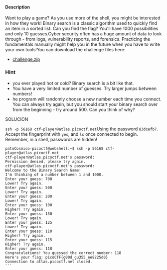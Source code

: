 #### Description

Want to play a game? As you use more of the shell, you might be interested in how they work! Binary search is a classic algorithm used to quickly find an item in a sorted list. Can you find the flag? You'll have 1000 possibilities and only 10 guesses.Cyber security often has a huge amount of data to look through - from logs, vulnerability reports, and forensics. Practicing the fundamentals manually might help you in the future when you have to write your own tools!You can download the challenge files here:

- [challenge.zip](https://artifacts.picoctf.net/c_atlas/4/challenge.zip)
### Hint

-  you ever played hot or cold? Binary search is a bit like that.
- You have a very limited number of guesses. Try larger jumps between numbers!
- he program will randomly choose a new number each time you connect. You can always try again, but you should start your binary search over from the beginning - try around 500. Can you think of why?


SOLUCION

`ssh -p 56168 ctf-player@atlas.picoctf.net`Using the password `83dcefb7`. Accept the fingerprint with `yes`, and `ls` once connected to begin. Remember, in a shell, passwords are hidden!

````
patoCosmico-picoctf@webshell:~$ ssh -p 56168 ctf-player@atlas.picoctf.net
ctf-player@atlas.picoctf.net's password: 
Permission denied, please try again.
ctf-player@atlas.picoctf.net's password: 
Welcome to the Binary Search Game!
I'm thinking of a number between 1 and 1000.
Enter your guess: 700
Lower! Try again.
Enter your guess: 500
Lower! Try again.
Enter your guess: 200
Lower! Try again.
Enter your guess: 100
Higher! Try again.
Enter your guess: 150
Lower! Try again.
Enter your guess: 125
Lower! Try again.
Enter your guess: 110
Higher! Try again.
Enter your guess: 115
Higher! Try again.
Enter your guess: 118
Congratulations! You guessed the correct number: 118
Here's your flag: picoCTF{g00d_gu355_ee8225d0}
Connection to atlas.picoctf.net closed.
```
